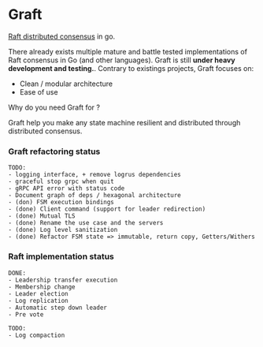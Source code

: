 # Graft

[Raft distributed consensus](https://raft.github.io/raft.pdf) in go.

There already exists multiple mature and battle tested implementations of Raft consensus in Go (and other languages).
Graft is still **under heavy development and testing.**. Contrary to existings projects, Graft focuses on:
- Clean / modular architecture
- Ease of use

Why do you need Graft for ?

Graft help you make any state machine resilient and distributed through distributed consensus.

### Graft refactoring status

```
TODO:
- logging interface, + remove logrus dependencies
- graceful stop grpc when quit
- gRPC API error with status code
- Document graph of deps / hexagonal architecture
- (don) FSM execution bindings
- (done) Client command (support for leader redirection)
- (done) Mutual TLS
- (done) Rename the use case and the servers
- (done) Log level sanitization
- (done) Refactor FSM state => immutable, return copy, Getters/Withers
```

### Raft implementation status

```
DONE:
- Leadership transfer execution
- Membership change
- Leader election
- Log replication
- Automatic step down leader
- Pre vote

TODO:
- Log compaction
